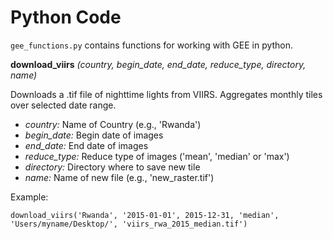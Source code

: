 # Python Code

`gee_functions.py` contains functions for working with GEE in python.

**download_viirs** *(country, begin_date, end_date, reduce_type, directory, name)*

  Downloads a .tif file of nighttime lights from VIIRS. Aggregates monthly tiles over selected date range.

  - *country:* Name of Country (e.g., 'Rwanda')
  - *begin_date:* Begin date of images
  - *end_date:* End date of images
  - *reduce_type:* Reduce type of images ('mean', 'median' or 'max')
  - *directory:* Directory where to save new tile
  - *name:* Name of new file (e.g., 'new_raster.tif')

  Example:

  `download_viirs('Rwanda', '2015-01-01', 2015-12-31, 'median', 'Users/myname/Desktop/', 'viirs_rwa_2015_median.tif')`

